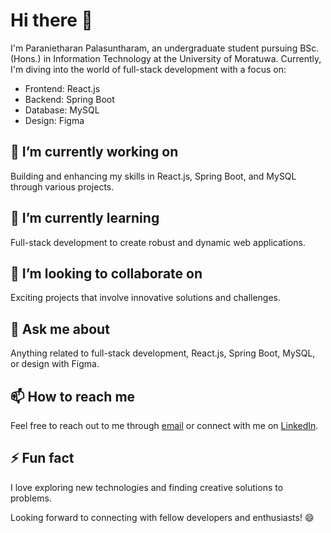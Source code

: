 # Hi there 👋

I'm Paranietharan Palasuntharam, an undergraduate student pursuing BSc.(Hons.) in Information Technology at the University of Moratuwa. Currently, I'm diving into the world of full-stack development with a focus on:

- Frontend: React.js
- Backend: Spring Boot
- Database: MySQL
- Design: Figma

## 🔭 I’m currently working on
Building and enhancing my skills in React.js, Spring Boot, and MySQL through various projects.

## 🌱 I’m currently learning
Full-stack development to create robust and dynamic web applications.

## 👯 I’m looking to collaborate on
Exciting projects that involve innovative solutions and challenges.

## 💬 Ask me about
Anything related to full-stack development, React.js, Spring Boot, MySQL, or design with Figma.

## 📫 How to reach me
Feel free to reach out to me through [email](mailto:paranietharan64@gmail.com) or connect with me on [LinkedIn](www.linkedin.com/in/paranietharan-palasuntharam).

## ⚡ Fun fact
I love exploring new technologies and finding creative solutions to problems.

Looking forward to connecting with fellow developers and enthusiasts! 😄
